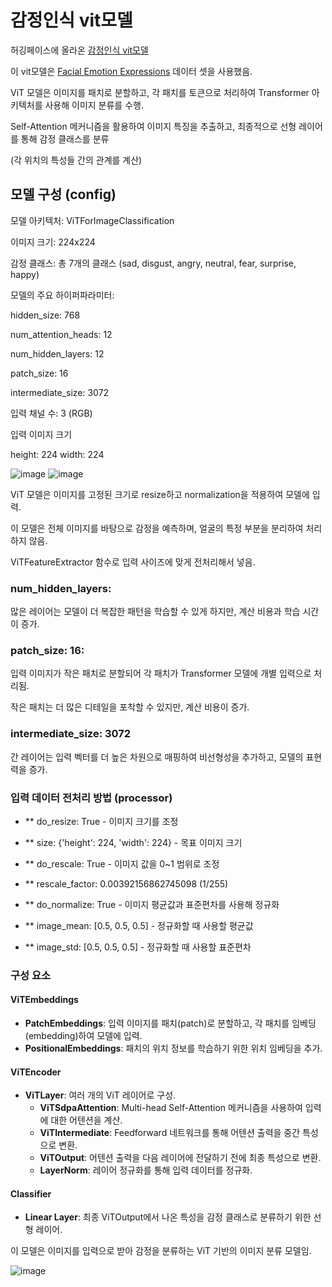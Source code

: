 # 감정인식 vit모델

허깅페이스에 올라온 [감정인식 vit모델 ](https://huggingface.co/dima806/facial_emotions_image_detection)

이 vit모델은 [Facial Emotion Expressions](https://www.kaggle.com/datasets/samaneheslamifar/facial-emotion-expressions) 데이터 셋을 사용했음.

ViT 모델은 이미지를 패치로 분할하고, 각 패치를 토큰으로 처리하여 Transformer 아키텍처를 사용해 이미지 분류를 수행.

Self-Attention 메커니즘을 활용하여 이미지 특징을 추출하고, 최종적으로 선형 레이어를 통해 감정 클래스를 분류

(각 위치의 특성들 간의 관계를 계산)
## 모델 구성 (config)

모델 아키텍처: ViTForImageClassification

이미지 크기: 224x224

감정 클래스: 총 7개의 클래스 (sad, disgust, angry, neutral, fear, surprise, happy)

모델의 주요 하이퍼파라미터:

hidden_size: 768

num_attention_heads: 12

num_hidden_layers: 12

patch_size: 16

intermediate_size: 3072

입력 채널 수: 3 (RGB)

입력 이미지 크기

height: 224
width: 224


![image](https://github.com/YeoungJun0508/Facial-Emotion/assets/145903037/372cd64a-3073-4f6c-b7c3-943bb9e44eb0) ![image](https://github.com/YeoungJun0508/Facial-Emotion/assets/145903037/9ab5c9c2-044d-447f-905d-64f31be79a3b)

 ViT 모델은 이미지를 고정된 크기로 resize하고 normalization을 적용하여 모델에 입력. 

이 모델은 전체 이미지를 바탕으로 감정을 예측하며, 얼굴의 특정 부분을 분리하여 처리하지 않음.

ViTFeatureExtractor 함수로 입력 사이즈에 맞게 전처리해서 넣음.


### num_hidden_layers:
많은 레이어는 모델이 더 복잡한 패턴을 학습할 수 있게 하지만, 계산 비용과 학습 시간이 증가.

### patch_size: 16: 
입력 이미지가 작은 패치로 분할되어 각 패치가 Transformer 모델에 개별 입력으로 처리됨.

작은 패치는 더 많은 디테일을 포착할 수 있지만, 계산 비용이 증가.


### intermediate_size: 3072 
간 레이어는 입력 벡터를 더 높은 차원으로 매핑하여 비선형성을 추가하고, 모델의 표현력을 증가.


### 입력 데이터 전처리 방법 (processor)

- ** do_resize: True - 이미지 크기를 조정

- ** size: {'height': 224, 'width': 224} - 목표 이미지 크기

- ** do_rescale: True - 이미지 값을 0~1 범위로 조정

- ** rescale_factor: 0.00392156862745098 (1/255)

- ** do_normalize: True - 이미지 평균값과 표준편차를 사용해 정규화

- ** image_mean: [0.5, 0.5, 0.5] - 정규화할 때 사용할 평균값

- ** image_std: [0.5, 0.5, 0.5] - 정규화할 때 사용할 표준편차





### 구성 요소

#### ViTEmbeddings
- **PatchEmbeddings**: 입력 이미지를 패치(patch)로 분할하고, 각 패치를 임베딩(embedding)하여 모델에 입력.
- **PositionalEmbeddings**: 패치의 위치 정보를 학습하기 위한 위치 임베딩을 추가.

#### ViTEncoder
- **ViTLayer**: 여러 개의 ViT 레이어로 구성.
  - **ViTSdpaAttention**: Multi-head Self-Attention 메커니즘을 사용하여 입력에 대한 어텐션을 계산.
  - **ViTIntermediate**: Feedforward 네트워크를 통해 어텐션 출력을 중간 특성으로 변환.
  - **ViTOutput**: 어텐션 출력을 다음 레이어에 전달하기 전에 최종 특성으로 변환.
  - **LayerNorm**: 레이어 정규화를 통해 입력 데이터를 정규화.

#### Classifier
- **Linear Layer**: 최종 ViTOutput에서 나온 특성을 감정 클래스로 분류하기 위한 선형 레이어.


이 모델은 이미지를 입력으로 받아 감정을 분류하는 ViT 기반의 이미지 분류 모델임.


![image](https://github.com/YeoungJun0508/Facial-Emotion/assets/145903037/846264c6-1f39-4ddd-9e1f-97de9db3653f)

